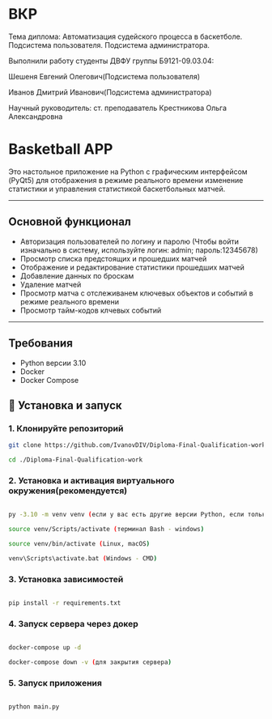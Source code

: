 # ВКР 
Тема диплома: Автоматизация судейского процесса в баскетболе. Подсистема пользователя. Подсистема администратора.

Выполнили работу студенты ДВФУ группы Б9121-09.03.04:

Шешеня Евгений Олегович(Подсистема пользователя)

Иванов Дмитрий Иванович(Подсистема администратора)

Научный руководитель: ст. преподаватель Крестникова Ольга Александровна

# Basketball APP

Это настольное приложение на Python с графическим интерфейсом (PyQt5) для отображения в режиме реального времени изменение статистики и управления статистикой баскетбольных матчей. 

---

## Основной функционал

- Авторизация пользователей по логину и паролю (Чтобы войти изначально в систему, используйте логин: admin; пароль:12345678)
- Просмотр списка предстоящих и прошедших матчей
- Отображение и редактирование статистики прошедших матчей
- Добавление данных по броскам
- Удаление матчей
- Просмотр матча с отслеживанем ключевых объектов и событий в режиме реального времени
- Просмотр тайм-кодов клчевых событий

---

## Требования

- Python версии 3.10
- Docker
- Docker Compose

## 🚀 Установка и запуск

### 1. Клонируйте репозиторий

```bash
git clone https://github.com/IvanovDIV/Diploma-Final-Qualification-work

cd ./Diploma-Final-Qualification-work
```

### 2. Установка и активация виртуального окружения(рекомендуется)

```bash

py -3.10 -m venv venv (если у вас есть другие версии Python, если только 3.10, то python -m venv venv)

source venv/Scripts/activate (терминал Bash - windows)

source venv/bin/activate (Linux, macOS)

venv\Scripts\activate.bat (Windows - CMD)

```

### 3. Установка зависимостей

```bash

pip install -r requirements.txt

```

### 4. Запуск сервера через докер

```bash

docker-compose up -d

docker-compose down -v (для закрытия сервера)

```

### 5. Запуск приложения

```bash

python main.py

```

